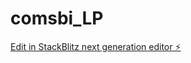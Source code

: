 # comsbi_LP

[Edit in StackBlitz next generation editor ⚡️](https://stackblitz.com/~/github.com/Wings-12/comsbi_LP)